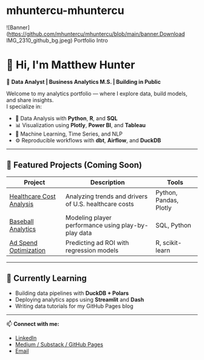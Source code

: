 # mhuntercu-mhuntercu
![Banner](https://github.com/mhuntercu/mhuntercu/blob/main/banner.Download IMG_2310_github_bg.jpeg)
Portfolio Intro
# 👋 Hi, I'm Matthew Hunter

🎯 **Data Analyst | Business Analytics M.S. | Building in Public**

Welcome to my analytics portfolio — where I explore data, build models, and share insights.  
I specialize in:
- 🧮 Data Analysis with **Python**, **R**, and **SQL**
- 📊 Visualization using **Plotly**, **Power BI**, and **Tableau**
- 🤖 Machine Learning, Time Series, and NLP
- ⚙️ Reproducible workflows with **dbt**, **Airflow**, and **DuckDB**

---

## 📂 Featured Projects (Coming Soon)
| Project | Description | Tools |
|----------|--------------|-------|
| [Healthcare Cost Analysis](#) | Analyzing trends and drivers of U.S. healthcare costs | Python, Pandas, Plotly |
| [Baseball Analytics](#) | Modeling player performance using play-by-play data | SQL, Python |
| [Ad Spend Optimization](#) | Predicting ad ROI with regression models | R, scikit-learn |

---

## 🧠 Currently Learning
- Building data pipelines with **DuckDB + Polars**
- Deploying analytics apps using **Streamlit** and **Dash**
- Writing data tutorials for my GitHub Pages blog

---

📫 **Connect with me:**
- [LinkedIn](https://www.linkedin.com/in/matthewhunter1319)
- [Medium / Substack / GitHub Pages](#)
- [Email](mailto:mhunter.cu@gmail.com)
